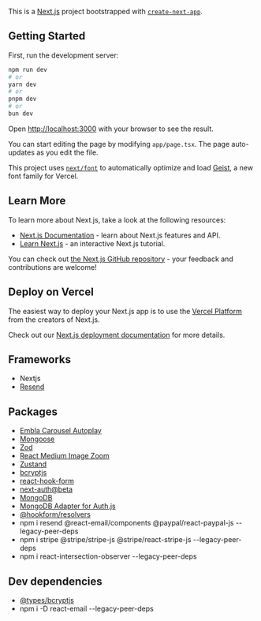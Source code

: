 This is a [Next.js](https://nextjs.org) project bootstrapped with [`create-next-app`](https://nextjs.org/docs/app/api-reference/cli/create-next-app).

## Getting Started

First, run the development server:

```bash
npm run dev
# or
yarn dev
# or
pnpm dev
# or
bun dev
```

Open [http://localhost:3000](http://localhost:3000) with your browser to see the result.

You can start editing the page by modifying `app/page.tsx`. The page auto-updates as you edit the file.

This project uses [`next/font`](https://nextjs.org/docs/app/building-your-application/optimizing/fonts) to automatically optimize and load [Geist](https://vercel.com/font), a new font family for Vercel.

## Learn More

To learn more about Next.js, take a look at the following resources:

- [Next.js Documentation](https://nextjs.org/docs) - learn about Next.js features and API.
- [Learn Next.js](https://nextjs.org/learn) - an interactive Next.js tutorial.

You can check out [the Next.js GitHub repository](https://github.com/vercel/next.js) - your feedback and contributions are welcome!

## Deploy on Vercel

The easiest way to deploy your Next.js app is to use the [Vercel Platform](https://vercel.com/new?utm_medium=default-template&filter=next.js&utm_source=create-next-app&utm_campaign=create-next-app-readme) from the creators of Next.js.

Check out our [Next.js deployment documentation](https://nextjs.org/docs/app/building-your-application/deploying) for more details.

## Frameworks
- Nextjs
- [Resend](https://resend.com/)

## Packages
- [Embla Carousel Autoplay](https://www.npmjs.com/package/embla-carousel-autoplay)
- [Mongoose](https://www.npmjs.com/package/mongoose)
- [Zod](https://www.npmjs.com/package/zod)
- [React Medium Image Zoom](https://www.npmjs.com/package/react-medium-image-zoom)
- [Zustand](https://www.npmjs.com/package/zustand)
- [bcryptjs](https://www.npmjs.com/package/bcryptjs)
- [react-hook-form](https://www.npmjs.com/package/react-hook-form)
- [next-auth@beta](https://www.npmjs.com/package/next-auth)
- [MongoDB](https://www.npmjs.com/package/mongodb)
- [MongoDB Adapter for Auth.js](https://www.npmjs.com/package/@auth/mongodb-adapter)
- [@hookform/resolvers](https://www.npmjs.com/package/@hookform/resolvers)
- npm i resend @react-email/components @paypal/react-paypal-js --legacy-peer-deps
- npm i stripe @stripe/stripe-js @stripe/react-stripe-js --legacy-peer-deps
- npm i react-intersection-observer --legacy-peer-deps

## Dev dependencies
- [@types/bcryptjs](https://www.npmjs.com/package/@types/bcryptjs)
- npm i -D react-email --legacy-peer-deps
